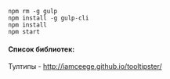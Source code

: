 ```
npm rm -g gulp
npm install -g gulp-cli
npm install
npm start
```

#### Список библиотек:
Тултипы - http://iamceege.github.io/tooltipster/